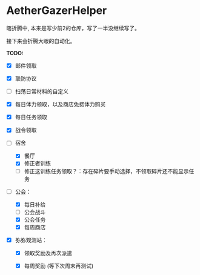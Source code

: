 # AetherGazerHelper
瞎折腾中, 本来是写少前2的仓库，写了一半没继续写了。

接下来会折腾大眼的自动化。



**TODO:**

- [x] 邮件领取

- [x] 联防协议

- [ ] 扫荡日常材料的自定义

- [x] 每日体力领取，以及商店免费体力购买

- [x] 每日任务领取

- [x] 战令领取

- [ ] 宿舍

  - [x] 餐厅
  - [x] 修正者训练
  - [ ] 修正这训练任务领取？：存在碎片要手动选择，不领取碎片还不能显示任务

- [ ] 公会：

  - [x] 每日补给
  - [ ] 公会战斗
  - [x] 公会任务
  - [x] 每周商店

- [x] 弥弥观测站：

  - [x] 领取奖励及再次派遣

  - [x] 每周奖励 (等下次周末再测试)

    
